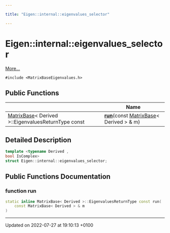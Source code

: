 ```yaml
---

title: "Eigen::internal::eigenvalues_selector"

---
```


# Eigen::internal::eigenvalues_selector



 [More...](#detailed-description)


`#include <MatrixBaseEigenvalues.h>`

## Public Functions

|                | Name           |
| -------------- | -------------- |
| <a href="http://example.org/classes/classeigen_1_1matrixbase/">MatrixBase</a>< Derived >::EigenvaluesReturnType const | **[run](http://example.org/classes/structeigen_1_1internal_1_1eigenvalues__selector/#function-run)**(const <a href="http://example.org/classes/classeigen_1_1matrixbase/">MatrixBase</a>< Derived > & m) |

## Detailed Description

```cpp
template <typename Derived ,
bool IsComplex>
struct Eigen::internal::eigenvalues_selector;
```

## Public Functions Documentation

### function run

```cpp
static inline MatrixBase< Derived >::EigenvaluesReturnType const run(
    const MatrixBase< Derived > & m
)
```


-------------------------------

Updated on 2022-07-27 at 19:10:13 +0100